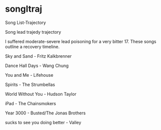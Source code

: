 # songltraj

Song List-Trajectory

Song lead trajedy trajectory 

I suffered moderate-severe lead poisoning for a very bitter 17. These songs outline a recovery timeline.

Sky and Sand - Fritz Kalkbrenner

Dance Hall Days - Wang Chung

You and Me - Lifehouse

Spirits - The Strumbellas

World Without You - Hudson Taylor

iPad - The Chainsmokers

Year 3000 - Busted/The Jonas Brothers

sucks to see you doing better - Valley

